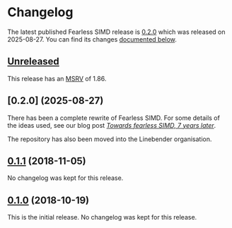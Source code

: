 <!-- Instructions

This changelog follows the patterns described here: <https://keepachangelog.com/en/>.

Subheadings to categorize changes are `added, changed, deprecated, removed, fixed, security`.

-->

# Changelog

The latest published Fearless SIMD release is [0.2.0](#020-2025-08-27) which was released on 2025-08-27.
You can find its changes [documented below](#020-2025-08-27).

## [Unreleased]

This release has an [MSRV][] of 1.86.

## [0.2.0] (2025-08-27)

There has been a complete rewrite of Fearless SIMD.
For some details of the ideas used, see our blog post [*Towards fearless SIMD, 7 years later*](https://linebender.org/blog/towards-fearless-simd/).

The repository has also been moved into the Linebender organisation.

## [0.1.1][] (2018-11-05)

No changelog was kept for this release.

## [0.1.0][] (2018-10-19)

This is the initial release.
No changelog was kept for this release.

<!-- No contributors or PRs discussed yet, but they go here -->
<!-- [@x]: https://github.com/x -->

<!-- [#x]: https://github.com/linebender/fearless_simd/pull/x -->

[Unreleased]: https://github.com/linebender/fearless_simd/compare/e54304c66fc3e42d9604ddc7775b3345b589ce1a...HEAD
<!-- [0.2.0]: https://github.com/linebender/fearless_simd/compare/e54304c66fc3e42d9604ddc7775b3345b589ce1a...v0.2.0 -->
[0.1.1]: https://github.com/linebender/fearless_simd/compare/d683506b50721d35745cfc098527e007f1cb3425...e54304c66fc3e42d9604ddc7775b3345b589ce1a
[0.1.0]: https://github.com/linebender/fearless_simd/commit/d683506b50721d35745cfc098527e007f1cb3425

[MSRV]: README.md#minimum-supported-rust-version-msrv
